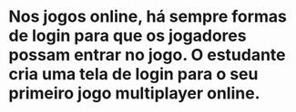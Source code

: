 # Nos jogos online, há sempre formas de login para que os jogadores possam entrar no jogo. O estudante cria uma tela de login para o seu primeiro jogo multiplayer online.
